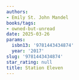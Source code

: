 ```yaml
---
authors:
- Emily St. John Mandel
books/tags:
- owned-but-unread
date: 2025-03-26
params:
  isbn13: '9781443434874'
  year: '2017'
slug: '9781443434874'
star_rating: null
title: Station Eleven
---
```



<!--more-->